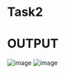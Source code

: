 # Task2
# OUTPUT
![image](https://github.com/user-attachments/assets/81c9ec04-63c3-4cb2-80e1-142c2a874d68)
![image](https://github.com/user-attachments/assets/b1e7b9d5-0040-4d3d-b018-9388d14def7b)
